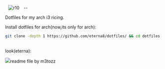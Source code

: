 <img src="https://hits.sh/github.com/eterna8/dotfiles.git.svg?label=views&color=fe7d37" alt="r10" hspace="10">
--

Dotfiles for my arch i3 ricing.<br>

Install dotfiles for arch(now,its only for arch): <br>
```bash
git clone -depth 1 https://github.com/eterna8/dotfiles/ && cd dotfiles && sh arch-install.sh
```
<br>
look(eterna):
<p align="left"><img src="https://cdn.discordapp.com/attachments/1131279204567224430/1131653900445958235/imag>

<p align="center">readme file by m3tozz
